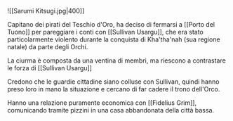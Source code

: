![[Sarumi Kitsugi.jpg|400]]

Capitano dei pirati del Teschio d'Oro, ha deciso di fermarsi a [[Porto del Tuono]] per pareggiare i conti con [[Sullivan Usargu]], che era stato particolarmente violento durante la conquista di Kha'tha'nah (sua regione natale) da parte degli Orchi.

La ciurma è composta da una ventina di membri, ma riescono a contrastare le forza di [[Sullivan Usargu]]

Credono che le guardie cittadine siano colluse con Sullivan, quindi hanno preso loro in mano la situazione e cercano di far cadere il trono dell'Orco.

Hanno una relazione puramente economica con [[Fidelius Grim]], comunicando tramite pizzini in una casa abbandonata della città bassa.